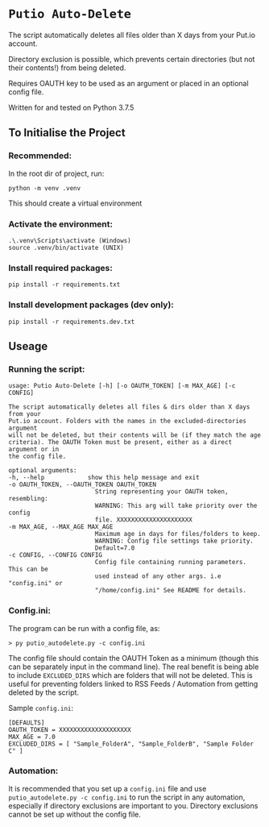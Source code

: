 # `Putio Auto-Delete`

The script automatically deletes all files older than X days from your Put.io account.

Directory exclusion is possible, which prevents certain directories (but not their contents!) from
being deleted.

Requires OAUTH key to be used as an argument or placed in an optional config file.

Written for and tested on Python 3.7.5

## To Initialise the Project

### Recommended:
In the root dir of project, run:

    python -m venv .venv
This should create a virtual environment

### Activate the environment:
    .\.venv\Scripts\activate (Windows)
    source .venv/bin/activate (UNIX)

### Install required packages:
    pip install -r requirements.txt

### Install development packages (dev only):
    pip install -r requirements.dev.txt

## Useage

### Running the script:
    usage: Putio Auto-Delete [-h] [-o OAUTH_TOKEN] [-m MAX_AGE] [-c CONFIG]

    The script automatically deletes all files & dirs older than X days from your
    Put.io account. Folders with the names in the excluded-directories argument
    will not be deleted, but their contents will be (if they match the age
    criteria). The OAUTH Token must be present, either as a direct argument or in
    the config file.

    optional arguments:
    -h, --help            show this help message and exit
    -o OAUTH_TOKEN, --OAUTH_TOKEN OAUTH_TOKEN
                            String representing your OAUTH token, resembling:
                            WARNING: This arg will take priority over the config
                            file. XXXXXXXXXXXXXXXXXXXXX
    -m MAX_AGE, --MAX_AGE MAX_AGE
                            Maximum age in days for files/folders to keep.
                            WARNING: Config file settings take priority.
                            Default=7.0
    -c CONFIG, --CONFIG CONFIG
                            Config file containing running parameters. This can be
                            used instead of any other args. i.e "config.ini" or
                            "/home/config.ini" See README for details.

### Config.ini:
The program can be run with a config file, as:

    > py putio_autodelete.py -c config.ini

The config file should contain the OAUTH Token as a minimum (though this can be separately input in the command line).
The real benefit is being able to include `EXCLUDED_DIRS` which are folders that will not be deleted.
This is useful for preventing folders linked to RSS Feeds / Automation from getting deleted by the script.

Sample `config.ini`:

    [DEFAULTS]
    OAUTH_TOKEN = XXXXXXXXXXXXXXXXXXXX
    MAX_AGE = 7.0
    EXCLUDED_DIRS = [ "Sample_FolderA", "Sample_FolderB", "Sample Folder C" ]

### Automation:

It is recommended that you set up a `config.ini` file and use `putio_autodelete.py -c config.ini` to run the script
in any automation, especially if directory exclusions are important to you.
Directory exclusions cannot be set up without the config file.
